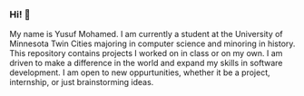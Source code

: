 ### Hi! 👋

My name is Yusuf Mohamed. I am currently a student at the University of Minnesota Twin Cities majoring in computer science and minoring in history. This repository contains projects I worked on in class or on my own. I am driven to make a difference in the world and 
expand my skills in software development. I am open to new oppurtunities, whether it be a project, internship, or just brainstorming ideas.
